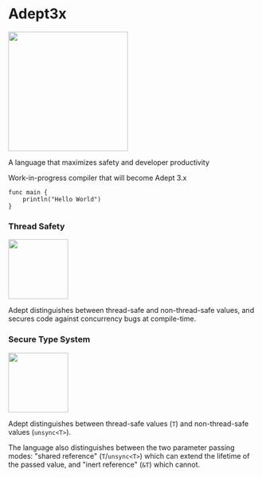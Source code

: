 # Adept3x

<img src="https://raw.github.com/IsaacShelton/Adept3x/master/.github/README_logo.png" width="240" height="240">

A language that maximizes safety and developer productivity

Work-in-progress compiler that will become Adept 3.x

```
func main {
    println("Hello World")
}
```

### Thread Safety

<img src="https://raw.github.com/IsaacShelton/Adept3x/master/.github/thread-safety-dance.gif" width="120" height="120">

Adept distinguishes between thread-safe and non-thread-safe values, and secures code against concurrency bugs at compile-time.

### Secure Type System


<img src="https://raw.github.com/IsaacShelton/Adept3x/master/.github/sync-unsync-ref.gif" width="120" height="120">

Adept distinguishes between thread-safe values (`T`) and non-thread-safe values (`unsync<T>`).

The language also distinguishes between the two parameter passing modes: "shared reference" (`T`/`unsync<T>`) which can extend the lifetime of the passed value, and "inert reference" (`&T`) which cannot.
